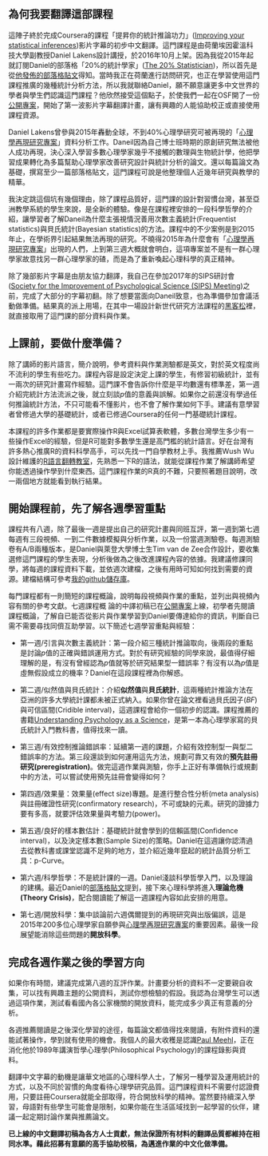 ## 為何我要翻譯這部課程

這陣子終於完成Coursera的課程「提昇你的統計推論功力」([Improving your statistical inferences][1])影片字幕的初步中文翻譯。這門課程是由荷蘭埃因霍溫科技大學副教授Daniel Lakens設計講授，於2016年10月上架。因為我從2015年起就訂閱Daniel的部落格「20%的統計學家」([The 20% Statistician][2])，所以首先是從[他發佈的部落格貼文][3]得知。當時我正在荷蘭進行訪問研究，也正在學習使用這門課程推廣的幾種統計分析方法，所以我就聯絡Daniel，願不願意讓更多中文世界的學者與學生們認識這門課程？他欣然接受這個點子，於使我們一起在OSF開了一份[公開專案][4]，開始了第一波影片字幕翻譯計畫，讓有興趣的人能協助校正或直接使用課程資源。

Daniel Lakens曾參與2015年轟動全球，不到40%心理學研究可被再現的「[心理學再現研究專案][5]」資料分析工作。Daneil因為自己博士班時期的原創研究無法被他人成功再現，決心深入學習多數心理學家幾乎不接觸的數理與生物統計學，他把學習成果轉化為多篇幫助心理學家改善研究設計與統計分析的論文。還以每篇論文為基礎，撰寫至少一篇部落格貼文，這門課程可說是他整理個人近幾年研究與教學的精華。

我決定跳這個坑有幾個理由，除了課程品質好，這門課的設計對習慣台灣，甚至亞洲教學系統的學生來說，是全新的體驗。像是在課程裡安排的一段科學哲學的介紹，讓學習者了解Daneil為什麼主張視情況善用次數主義統計(Frequentist  statistics)與貝氏統計(Bayesian statistics)的方法。課程中的不少案例是到2015年止，在學術界引起結果無法再現的研究。不曉得2015年為什麼會有「[心理學再現研究專案][5]」出現的人們，上到第三週大概就會明白，這項專案並不是有一群心理學家故意找另一群心理學家的碴，而是為了重新喚起心理科學的真正精神。

除了幾部影片字幕是由朋友協力翻譯，我自己在參加2017年的SIPS研討會([Society for the Improvement of Psychological Science (SIPS) Meeting][6])之前，完成了大部分的字幕初翻。除了想要當面向Daneil致意，也為準備參加會議活動做準備。結果真的派上用場，在其中一場設計新世代研究方法課程的[黑客松][7]裡，就直接取用了這門課的部分資料與作業。

## 上課前，要做什麼準備？
 
除了講師的影片語言，簡介說明，參考資料與作業測驗都是英文，對於英文程度尚不流利的學生有些吃力。課程內容是設定決定上課的學生，有修習初級統計，並有一兩次的研究計畫寫作經驗。這門課不會告訴你什麼是平均數還有標準差，第一週介紹完統計方法流派之後，就立刻談*p*值的意義與誤解。如果你之前還沒有學過任何推論統計方法，不只可能看不懂影片，也不會了解作業如何下手。建議有意學習者曾修過大學的基礎統計，或者已修過Coursera的任何一門基礎統計課程。

本課程的許多作業都是要實際操作R與Excel試算表軟體，多數台灣學生多少有一些操作Excel的經驗，但是R可能對多數學生還是高門檻的統計語言。好在台灣有許多熱心推廣R的資料科學高手，可以先找一門自學教材上手。我推薦Wush Wu設計維護的[R語言翻轉教室][8]，先熟悉一下R的語法，就能從課程作業了解講師希望你能透過操作學到什麼東西。這門課程作業的R真的不難，只要照著題目說明，改一兩個地方就能看到執行結果。
 
## 開始課程前，先了解各週學習重點

課程共有八週，除了最後一週是提出自己的研究計畫與同班互評，第一週到第七週每週有三段視頻、一到二件數據模擬與分析作業，以及一份當週測驗卷。每週測驗卷有A/B兩種版本，是Daniel與萊登大學博士生Tim van de Zee合作設計，要收集選修這門課程的學生表現，分析後做為之後改進課程內容的依據。我建議修課同學，將每週的課程資料下載，並依週次建檔，之後有用時可知如何找到需要的資源。建檔結構可參考[我的github儲存庫][9]。  

每門課程都有一則簡短的課程概論，說明每段視頻與作業的重點，並列出與視頻內容有關的參考文獻。七週課程概 論的中譯初稿已在[公開專案][4]上線，初學者先閱讀課程概論，了解自已能否從影片與作業學習到Daniel要傳達給你的資訊，判斷自已需不需要尋找同儕互助學習。以下簡述七週學習重點與經驗：

- 第一週/引言與次數主義統計：第一段介紹三種統計推論取向，後兩段的重點是討論*p*值的正確與錯誤運用方式。對於有研究經驗的同學來說，最值得仔細理解的是，有沒有曾經認為*p*值就等於研究結果型一錯誤率？有沒有以為*p*值是虛無假設成立的機率？Daniel在這段課程裡為你解惑。

- 第二週/似然值與貝氏統計：介紹**似然值**與**貝氏統計**，這兩種統計推論方法在亞洲的許多大學統計課都未被正式納入。如果你曾在論文裡看過貝氏因子(*BF*)與可信區間(Cridible interval)，這週課程會給你一個初步的認識。課程推薦的書籍[Understanding Psychology as a Science][10]，是第一本為心理學家寫的貝氏統計入門教科書，值得找來一讀。

- 第三週/有效控制推論錯誤率：延續第一週的課題，介紹有效控制型一與型二錯誤率的方法。第三段還談到如何運用這先方法，規劃可靠又有效的**預先註冊研究(preregistration)**。做完這週作業與測驗，你手上正好有準備執行或規劃中的方法，可以嘗試使用預先註冊會變得如何？

- 第四週/效果量：效果量(effect size)專題。是進行整合性分析(meta analysis)與註冊確證性研究(confirmatory research)，不可或缺的元素。研究的證據力要有多高，就要評估效果量與考驗力(power)。

- 第五週/良好的樣本數估計：基礎統計就會學到的信賴區間(Confidence interval)，以及決定樣本數(Sample Size)的策略。Daniel在這週讓你認清過去從教科書或課堂認識不足夠的地方，並介紹近幾年竄起的統計品質分析工具：p-Curve。

- 第六週/科學哲學：不是統計課的一週。Daniel淺談科學哲學入門，以及理論的建構。最近Daniel的[部落格貼文][11]提到，接下來心理科學將進入**理論危機(Theory Crisis)**，配合閱讀能了解這一週課程內容如此安排的用意。

- 第七週/開放科學：集中談論前六週偶爾提到的再現研究與出版偏誤，這是2015年200多位心理學家自願參與[心理學再現研究專案][5]的重要因素。最後一段展望能消除這些問題的**開放科學**。

## 完成各週作業之後的學習方向
如果你有時間，建議完成第八週的互評作業。計畫要分析的資料不一定要親自收集，可以找有興趣主題的公開資料，測試你想檢驗的假設。我認為台灣學生可以透過這項作業，測試看看國內各公家機關的開放資料，能完成多少真正有意義的分析。  

各週推薦閱讀是之後深化學習的途徑，每篇論文都值得找來閱讀，有附件資料的還能試著操作，學到就有使用的機會。我個人的最大收穫是認識[Paul Meehl][12]，正在消化他於1989年講演哲學心理學(Philosophical Psychology)的課程錄影與資料。

翻譯中文字幕的動機是讓華文地區的心理科學人士，了解另一種學習及運用統計的方式，以及不同於習慣的角度看待心理學研究品質。這門課程資料不需要付認證費用，只要註冊Coursera就能全部取得，符合開放科學的精神。當然要持續深入學習，母語對有些學生可能會是限制，如果你能在生活區域找到一起學習的伙伴，建議一起定期討論作業與推薦論文。  

**已上線的中文翻譯初稿為各方人士貢獻，無法保證所有材料的翻譯品質都維持在相同水準。藉此招募有意願的高手協助校稿，為邁進作業的中文化做準備。**

[1]: https://www.coursera.org/learn/statistical-inferences/home/welcome

[2]: http://daniellakens.blogspot.tw/

[3]: http://daniellakens.blogspot.tw/2016/10/improving-your-statistical-inferences.html

[4]: https://osf.io/7b6k4/

[5]: http://science.sciencemag.org/content/349/6251/aac4716.full?ijkey=1xgFoCnpLswpk&keytype=ref&siteid=sci

[6]: http://improvingpsych.org/

[7]: https://osf.io/zbwr4/

[8]: http://datascienceandr.org/

[9]: https://github.com/SCgeeker/IST_course_data

[10]: http://www.lifesci.sussex.ac.uk/home/Zoltan_Dienes/inference/index.htm

[11]: http://daniellakens.blogspot.tw/2017/08/towards-more-collaborative-science-with.html

[12]: http://meehl.umn.edu/

